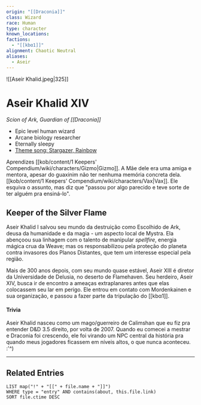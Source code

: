 ```yaml
---
origin: "[[Draconia]]"
class: Wizard
race: Human
type: character
known_locations: 
factions:
  - "[[kbα1]]"
alignment: Chaotic Neutral
aliases:
  - Aseir
---
```


 ![[Aseir Khalid.jpeg|325]] 

# Aseir Khalid XIV
*Scion of Ark, Guardian of [[Draconia]]*

- Epic level human wizard
- Arcane biology researcher
- Eternally sleepy
- [Theme song: Stargazer, Rainbow](https://www.youtube.com/watch?v=YmJIccPWnEk)

 Aprendizes
[[kob/content/1 Keepers' Compendium/wiki/characters/Gizmo|Gizmo]]. A Mãe dele era uma amiga e mentora, apesar do guaxinim não ter nenhuma memória concreta dela.
[[kob/content/1 Keepers' Compendium/wiki/characters/Vax|Vax]].  Ele esquiva o assunto, mas diz que "passou por algo parecido e teve sorte de ter alguém pra ensiná-lo".


## Keeper of the Silver Flame
Aseir Khalid I salvou seu mundo da destruição como Escolhido de Ark, deusa da humanidade e da magia - um aspecto local de Mystra. Ela abençoou sua linhagem com o talento de manipular *spellfire*, energia mágica crua da Weave; mas os responsabilizou pela proteção do planeta contra invasores dos Planos Distantes, que tem um interesse especial pela região. 

Mais de 300 anos depois, com seu mundo quase estável, Aseir XIII é diretor da Universidade de Delusia, no deserto de Flamehaven. Seu herdeiro, Aseir XIV, busca ir de encontro a ameaças extraplanares antes que elas colocassem seu lar em perigo. Ele entrou em contato com Mordenkainen e sua organização, e passou a fazer parte da tripulação do [[kbα1]]. 

#### Trivia
Aseir Khalid nasceu como um mago/guerreiro de Calimshan que eu fiz pra entender D&D 3.5 direito, por volta de 2007. Quando eu comecei a mestrar e Draconia foi crescendo, ele foi virando um NPC central da história pra quando meus jogadores ficassem em níveis altos, o que nunca aconteceu. :'^)


---

## Related Entries
```dataview
LIST map("!" + "[[" + file.name + "]]")
WHERE type = "entry" AND contains(about, this.file.link)
SORT file.ctime DESC
